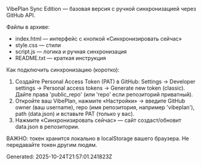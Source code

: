 VibePlan Sync Edition — базовая версия с ручной синхронизацией через GitHub API.

Файлы в архиве:
- index.html — интерфейс с кнопкой «Синхронизировать сейчас»
- style.css — стили
- script.js — логика и ручная синхронизация
- README.txt — краткая инструкция

Как подключить синхронизацию (коротко):
1) Создайте Personal Access Token (PAT) в GitHub: Settings → Developer settings → Personal access tokens → Generate new token (classic).
   Дайте права 'public_repo' (или 'repo' если репозиторий приватный).
2) Откройте ваш VibePlan, нажмите «Настройки» → введите GitHub owner (ваш username), repo (имя репозитория, например 'vibeplan'), path (data.json) и вставьте PAT (только у вас).
3) Нажмите «Синхронизировать сейчас» — сайт создаст/обновит data.json в репозитории.

ВАЖНО: токен хранится локально в localStorage вашего браузера. Не передавайте токен другим людям.

Generated: 2025-10-24T21:57:01.241823Z

